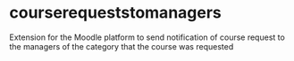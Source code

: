 # courserequeststomanagers
Extension for the Moodle platform to send notification of course request to the managers of the category that the course was requested
